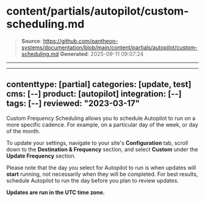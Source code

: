 # content/partials/autopilot/custom-scheduling.md

> **Source**: https://github.com/pantheon-systems/documentation/blob/main/content/partials/autopilot/custom-scheduling.md
> **Generated**: 2025-09-11 09:07:24

---

---
contenttype: [partial]
categories: [update, test]
cms: [--]
product: [autopilot]
integration: [--]
tags: [--]
reviewed: "2023-03-17"
---

Custom Frequency Scheduling allows you to schedule Autopilot to run on a more specific cadence. For example, on a particular day of the week, or day of the month.

To update your settings, navigate to your site's **Configuration** tab, scroll down to the **Destination & Frequency** section, and select **Custom** under the **Update Frequency** section.

<Alert title="Note"  type="info" >

Please note that the day you select for Autopilot to run is when updates will **start** running, not necessarily when they will be completed. For best results, schedule Autopilot to run the day before you plan to review updates.

**Updates are run in the UTC time zone.**

</Alert>